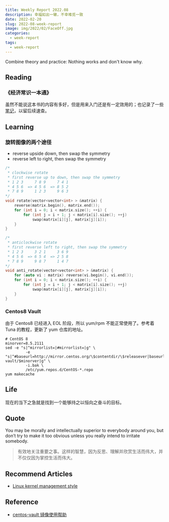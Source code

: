 ```yaml
---
title: Weekly Report 2022.08
description: 幸福如出一辙，不幸难觅一致
date: 2022-02-20
slug: 2022-08-week-report
image: img/2022/02/FaceOff.jpg
categories:
  - week-report
tags:
  - week-report
---
```


Combine theory and practice: Nothing works and don't know why.

## Reading

### 《经济常识一本通》

虽然不能说这本书的内容有多好，但是用来入门还是有一定效用的；也记录了一些[笔记](https://rin.azusachino.cn/reading/economy-common-sense/index.html)，以留后续速查。

## Learning

### 旋转图像的两个途径

- reverse upside down, then swap the symmetry
- reverse left to right, then swap the symmetry

```c++
/*
 * clockwise rotate
 * first reverse up to down, then swap the symmetry
 * 1 2 3     7 8 9     7 4 1
 * 4 5 6  => 4 5 6  => 8 5 2
 * 7 8 9     1 2 3     9 6 3
*/
void rotate(vector<vector<int> > &matrix) {
    reverse(matrix.begin(), matrix.end());
    for (int i = 0; i < matrix.size(); ++i) {
        for (int j = i + 1; j < matrix[i].size(); ++j)
            swap(matrix[i][j], matrix[j][i]);
    }
}

/*
 * anticlockwise rotate
 * first reverse left to right, then swap the symmetry
 * 1 2 3     3 2 1     3 6 9
 * 4 5 6  => 6 5 4  => 2 5 8
 * 7 8 9     9 8 7     1 4 7
*/
void anti_rotate(vector<vector<int> > &matrix) {
    for (auto vi : matrix) reverse(vi.begin(), vi.end());
    for (int i = 0; i < matrix.size(); ++i) {
        for (int j = i + 1; j < matrix[i].size(); ++j)
            swap(matrix[i][j], matrix[j][i]);
    }
}
```

### Centos8 Vault

由于 Centos8 已经进入 EOL 阶段，所以 yum/rpm 不能正常使用了。参考着 Tuna 的教程，更新了 yum 仓库的地址。

```shell
# CentOS 8
minorver=8.5.2111
sed -e "s|^mirrorlist=|#mirrorlist=|g" \
         -e "s|^#baseurl=http://mirror.centos.org/\$contentdir/\$releasever|baseurl=https://mirrors.tuna.tsinghua.edu.cn/centos-vault/$minorver|g" \
         -i.bak \
         /etc/yum.repos.d/CentOS-*.repo
yum makecache
```

## Life

现在的当下之急就是找到一个能够持之以恒向之奋斗的目标。

## Quote

You may be morally and intellectually superior to everybody around you, but don’t try to make it too obvious unless you really intend to irritate somebody.

> 有效地关注重要之事。这样的智慧，因为反思、理解并欣赏生活而伟大，并不仅仅因为掌控生活而伟大。

## Recommend Articles

- [Linux kernel management style](https://www.kernel.org/doc/html/latest/process/management-style.html)

## Reference

- [centos-vault 镜像使用帮助](https://mirrors.tuna.tsinghua.edu.cn/help/centos-vault/)
